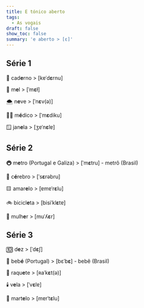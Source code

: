 ```yaml
---
title: E tónico aberto
tags:
  - As vogais
draft: false
show_toc: false
summary: 'e aberto > [ε]'
---
```

## Série 1

<e-moji>📒</e-moji> cad**e**rno > [kɐˈd**ɛ**rnu]

<e-moji>🍯</e-moji> m**e**l > [ˈm**ɛ**ɫ]

<e-moji>🌨️</e-moji> n**e**ve > [ˈn**ɛ**v(ə)]

<e-moji>👨‍⚕️</e-moji> m**é**dico > [ˈm**ɛ**diku]

<e-moji>🪟</e-moji> jan**e**la > [ʒɐˈn**ɛ**lɐ]

## Série 2

<e-moji>🚇</e-moji> m**e**tro (Portugal e Galiza) > [ˈm**ɛ**tru] - metrô (Brasil)

<e-moji>🧠</e-moji> c**é**rebro > [ˈs**ɛ**rəbru]

<e-moji>🟨</e-moji> amar**e**lo > [ɐmɐˈr**ɛ**lu]

<e-moji>🚲</e-moji> bicicl**e**ta > [bisiˈkl**ɛ**tɐ]

<e-moji>👩</e-moji> mulh**e**r > [muˈʎ**ɛ**r]


## Série 3

<e-moji>🔟</e-moji> d**e**z > [ˈd**ɛ**ʃ]

<e-moji>👶</e-moji> beb**é** (Portugal) > [bɛˈb**ɛ**]  - bebê (Brasil)

<e-moji>🎾</e-moji> raqu**e**te > [ʀaˈk**ɛ**t(ə)]

<e-moji>🕯️</e-moji> v**e**la > [ˈv**ɛ**lɐ]

<e-moji>🔨</e-moji> mart**e**lo > [mɐrˈt**ɛ**lu]
